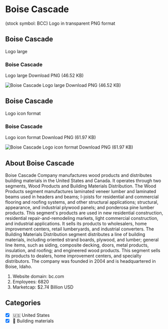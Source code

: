 # Boise Cascade
 (stock symbol: BCC) Logo in transparent PNG format

## Boise Cascade
 Logo large

### Boise Cascade
 Logo large Download PNG (46.52 KB)

![Boise Cascade
 Logo large Download PNG (46.52 KB)](/img/orig/BCC_BIG-46e7ff42.png)

## Boise Cascade
 Logo icon format

### Boise Cascade
 Logo icon format Download PNG (61.97 KB)

![Boise Cascade
 Logo icon format Download PNG (61.97 KB)](/img/orig/BCC-7501b245.png)

## About Boise Cascade


Boise Cascade Company manufactures wood products and distributes building materials in the United States and Canada. It operates through two segments, Wood Products and Building Materials Distribution. The Wood Products segment manufactures laminated veneer lumber and laminated beams used in headers and beams; I-joists for residential and commercial flooring and roofing systems, and other structural applications; structural, appearance, and industrial plywood panels; and ponderosa pine lumber products. This segment's products are used in new residential construction, residential repair-and-remodeling markets, light commercial construction, and industrial applications. It sells its products to wholesalers, home improvement centers, retail lumberyards, and industrial converters. The Building Materials Distribution segment distributes a line of building materials, including oriented strand boards, plywood, and lumber; general line items, such as siding, composite decking, doors, metal products, insulation, and roofing; and engineered wood products. This segment sells its products to dealers, home improvement centers, and specialty distributors. The company was founded in 2004 and is headquartered in Boise, Idaho.

1. Website domain: bc.com
2. Employees: 6820
3. Marketcap: $2.74 Billion USD


## Categories
- [x] 🇺🇸 United States
- [x] 🧱 Building materials
